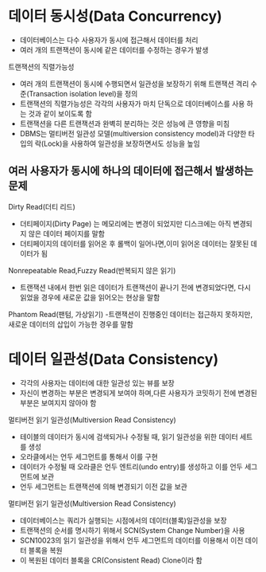 # 데이터 동시성(Data Concurrency)
- 데이터베이스는 다수 사용자가 동시에 접근해서 데이터를 처리
- 여러 개의 트랜잭션이 동시에 같은 데이터를 수정하는 경우가 발생

트랜잭션의 직렬가능성
- 여러 개의 트랜잭션이 동시에 수행되면서 일관성을 보장하기 위해 트랜잭션 격리 수준(Transaction isolation level)을 정의
- 트랜잭션의 직렬가능성은 각각의 사용자가 마치 단독으로 데이터베이스를 사용 하는 것과 같이 보이도록 함
- 트랜잭션을 다른 트랜잭션과 완벽히 분리하는 것은 성능에 큰 영향을 미침
- DBMS는 멀티버전 일관성 모델(multiversion consistency model)과 다양한 타입의 락(Lock)을 사용하여 일관성을 보장하면서도 성능을 높임


## 여러 사용자가 동시에 하나의 데이터에 접근해서 발생하는 문제
Dirty Read(더티 리드)
- 더티페이지(Dirty Page) 는 메모리에는 변경이 되었지만 디스크에는 아직 변경되지 않은 데이터 페이지를 말함
- 더티페이지의 데이터를 읽어온 후 롤백이 일어나면,이미 읽어온 데이터는 잘못된 데이터가 됨

Nonrepeatable Read,Fuzzy Read(반복되지 않은 읽기) 
- 트랜잭션 내에서 한번 읽은 데이터가 트랜잭션이 끝나기 전에 변경되었다면, 다시 읽었을 경우에 새로운 값을 읽어오는 현상을 말함

Phantom Read(팬텀, 가상읽기)
-트랜잭션이 진행중인 데이터는 접근하지 못하지만,새로운 데이터의 삽입이 가능한 경우를 말함

# 데이터 일관성(Data Consistency)
- 각각의 사용자는 데이터에 대한 일관성 있는 뷰를 보장
- 자신이 변경하는 부분은 변경되게 보여야 하며,다른 사용자가 코밋하기 전에 변경된 부분은 보여지지 않아야 함

멀티버전 읽기 일관성(Multiversion Read Consistency)
- 테이블의 데이터가 동시에 검색되거나 수정될 때, 읽기 일관성을 위한 데이터 세트를 생성
- 오라클에서는 언두 세그먼트를 통해서 이를 구현
- 데이터가 수정될 때 오라클은 언두 엔트리(undo entry)를 생성하고 이를 언두 세그먼트에 보관
- 언두 세그먼트는 트랜잭션에 의해 변경되기 이전 값을 보관

멀티버전 읽기 일관성(Multiversion Read Consistency)
- 데이터베이스는 쿼리가 실행되는 시점에서의 데이터(블록)일관성을 보장
- 트랜잭션의 순서를 명시하기 위해서 SCN(System Change Number)을 사용
- SCN10023의 읽기 일관성을 위해서 언두 세그먼트의 데이터를 이용해서 이전 데이터 블록을 복원
- 이 복원된 데이터 블록을 CR(Consistent Read) Clone이라 함